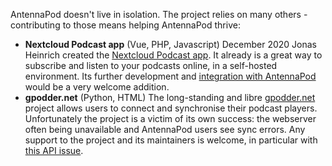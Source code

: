 AntennaPod doesn't live in isolation. The project relies on many others - contributing to those means helping AntennaPod thrive:
* **Nextcloud Podcast app** (Vue, PHP, Javascript)
December 2020 Jonas Heinrich created the [Nextcloud Podcast app](https://apps.nextcloud.com/apps/podcast). It already is a great way to subscribe and listen to your podcasts online, in a self-hosted environment. Its further development and [integration with AntennaPod](https://git.project-insanity.org/onny/nextcloud-app-podcast/-/issues/103) would be a very welcome addition.
* **gpodder.net** (Python, HTML)
The long-standing and libre [gpodder.net](https://gpodder.net/) project allows users to connect and synchronise their podcast players. Unfortunately the project is a victim of its own success: the webserver often being unavailable and AntennaPod users see sync errors. Any support to the project and its maintainers is welcome, in particular with [this API issue](https://github.com/gpodder/mygpo/issues/128).

